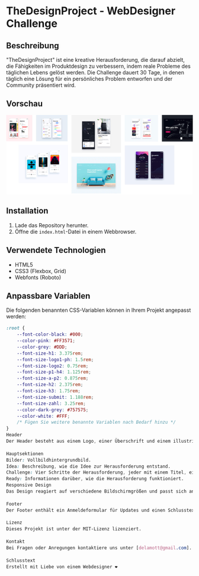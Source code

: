 # TheDesignProject - WebDesigner Challenge

## Beschreibung

"TheDesignProject" ist eine kreative Herausforderung, die darauf abzielt, die Fähigkeiten im Produktdesign zu verbessern, indem reale Probleme des täglichen Lebens gelöst werden. Die Challenge dauert 30 Tage, in denen täglich eine Lösung für ein persönliches Problem entworfen und der Community präsentiert wird.

## Vorschau

![Projektvorschau](assets/img/Lev3_2_Project_css-vertiefung_designer-challenge/images.jpg)

## Installation

1. Lade das Repository herunter.
2. Öffne die `index.html`-Datei in einem Webbrowser.

## Verwendete Technologien

- HTML5
- CSS3 (Flexbox, Grid)
- Webfonts (Roboto)

## Anpassbare Variablen

Die folgenden benannten CSS-Variablen können in Ihrem Projekt angepasst werden:

```css
:root {
    --font-color-black: #000;
    --color-pink: #FF3571;
    --color-grey: #DDD;
    --font-size-h1: 3.375rem;
    --font-size-logo1-ph: 1.5rem;
    --font-size-logo2: 0.75rem;
    --font-size-p1-h4: 1.125rem;
    --font-size-a-p2: 0.875rem;
    --font-size-h2: 2.375rem;
    --font-size-h3: 1.75rem;
    --font-size-submit: 1.188rem;
    --font-size-zahl: 3.25rem;
    --color-dark-grey: #757575;
    --color-white: #FFF;
    /* Fügen Sie weitere benannte Variablen nach Bedarf hinzu */
}
Header
Der Header besteht aus einem Logo, einer Überschrift und einem illustrierten Hintergrund.

Hauptsektionen
Bilder: Vollbildhintergrundbild.
Idea: Beschreibung, wie die Idee zur Herausforderung entstand.
Challenge: Vier Schritte der Herausforderung, jeder mit einem Titel, einer Beschreibung und einem illustrierten Symbol.
Ready: Informationen darüber, wie die Herausforderung funktioniert.
Responsive Design
Das Design reagiert auf verschiedene Bildschirmgrößen und passt sich an (siehe Media Queries).

Footer
Der Footer enthält ein Anmeldeformular für Updates und einen Schlusstext.

Lizenz
Dieses Projekt ist unter der MIT-Lizenz lizenziert.

Kontakt
Bei Fragen oder Anregungen kontaktiere uns unter [delamott@gmail.com].

Schlusstext
Erstellt mit Liebe von einem Webdesigner ❤️
